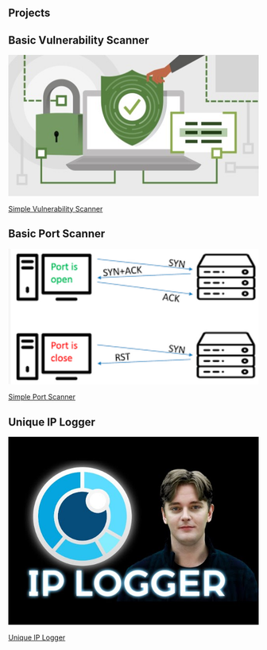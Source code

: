 <section id="projects" class="section">
    <h1>Projects</h1>
    <h2>Basic Vulnerability Scanner</h2>
    <div class="project-item">
        <a href="https://github.com/VincentRitchie/Basic-Vulnerability-Scanner">
            <img src="vuln_scanner_image.jpeg" alt="Basic Vulnerability Scanner" width="650">
            <p>Simple Vulnerability Scanner</p>
        </a>
    </div>
    <h2>Basic Port Scanner</h2>
    <div class="project-item">
        <a href="https://github.com/VincentRitchie/Basic-Port-Scanner">
            <img src="port_scanner_images.png" alt="Basic Port Scanner" width="650">
            <p>Simple Port Scanner</p>
        </a>
    </div>
    <h2>Unique IP Logger </h2>
     <div class="project-item">
        <a href="https://github.com/VincentRitchie/Basic-Port-Scanner">
            <img src="https://github.com/VincentRitchie/Unique-IP-logger/blob/main/unique_ip_logger%20img.jpg" alt="Basic Port Scanner" width="650">
            <p>Unique IP Logger</p>
        </a>
    </div>
</section>
